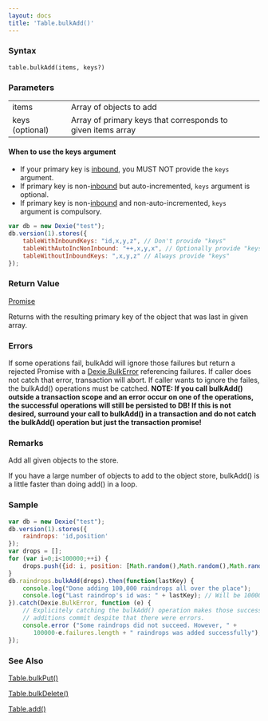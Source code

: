 ```yaml
---
layout: docs
title: 'Table.bulkAdd()'
---
```


### Syntax

    table.bulkAdd(items, keys?)

### Parameters
<table>
<tr><td>items</td><td>Array of objects to add</td><td></td></tr>
<tr><td>keys (optional)</td><td>Array of primary keys that corresponds to given items array</td><td></td></tr>
</table>

#### When to use the keys argument

* If your primary key is [inbound](inbound), you MUST NOT provide the `keys` argument.
* If primary key is non-[inbound](inbound) but auto-incremented, `keys` argument is optional.
* If primary key is non-[inbound](inbound) and non-auto-incremented, `keys` argument is compulsory.

```javascript
var db = new Dexie("test");
db.version(1).stores({
    tableWithInboundKeys: "id,x,y,z", // Don't provide "keys"
    tableWithAutoIncNonInbound: "++,x,y,x", // Optionally provide "keys"
    tableWithoutInboundKeys: ",x,y,z" // Always provide "keys"
});
```

### Return Value

[Promise<LastKey>](Promise) 

Returns with the resulting primary key of the object that was last in given array.

### Errors
If some operations fail, bulkAdd will ignore those failures but return a rejected Promise with a 
[Dexie.BulkError](Dexie.BulkError) referencing failures. If caller does not catch that error, transaction will abort. If caller wants to ignore the failes, the bulkAdd() operations must be catched. **NOTE: If you call bulkAdd() outside a transaction scope and an error occur on one of the operations, the successful operations will still be persisted to DB! If this is not desired, surround your call to bulkAdd() in a transaction and do not catch the bulkAdd() operation but just the transaction promise!**

### Remarks

Add all given objects to the store.

If you have a large number of objects to add to the object store, bulkAdd() is a little faster than doing add() in a loop.

### Sample

```javascript
var db = new Dexie("test");
db.version(1).stores({
    raindrops: 'id,position'
});
var drops = [];
for (var i=0;i<100000;++i) {
    drops.push({id: i, position: [Math.random(),Math.random(),Math.random()]}),
}
db.raindrops.bulkAdd(drops).then(function(lastKey) {
    console.log("Done adding 100,000 raindrops all over the place");
    console.log("Last raindrop's id was: " + lastKey); // Will be 100000.
}).catch(Dexie.BulkError, function (e) {
    // Explicitely catching the bulkAdd() operation makes those successful
    // additions commit despite that there were errors.
    console.error ("Some raindrops did not succeed. However, " +
       100000-e.failures.length + " raindrops was added successfully");
});

```
### See Also
[Table.bulkPut()](Table.bulkPut())

[Table.bulkDelete()](Table.bulkDelete())

[Table.add()](Table.add())


